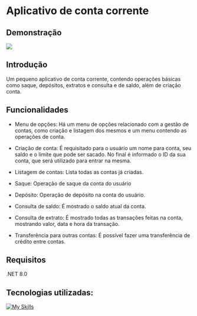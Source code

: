 # Aplicativo de conta corrente

## Demonstração

<img src="https://imgur.com/XeDBdBM.gif" />

## Introdução

Um pequeno aplicativo de conta corrente, contendo operações básicas como saque, depósitos, extratos e consulta e de saldo, além de criação conta.

## Funcionalidades

- Menu de opções: Há um menu de opções relacionado com a gestão de contas, como criação e listagem dos mesmos e um menu contendo as operações de conta.

- Criação de conta: É requisitado para o usuário um nome para conta, seu saldo e o limite que pode ser sacado. No final é informado o ID da sua conta, que será utilizado para entrar na mesma.

- Listagem de contas: Lista todas as contas já criadas.

- Saque: Operação de saque da conta do usuário

- Depósito: Operação de depósito na conta do usuário.

- Consulta de saldo: É mostrado o saldo atual da conta.

- Consulta de extrato: É mostrado todas as transações feitas na conta, mostrando valor, data e hora da transação.

- Transferência para outras contas: É possível fazer uma transferência de crédito entre contas.

## Requisitos
.NET 8.0

## Tecnologias utilizadas:

[![My Skills](https://skillicons.dev/icons?i=git,github,cs,visualstudio,dotnet)](https://skillicons.dev)
